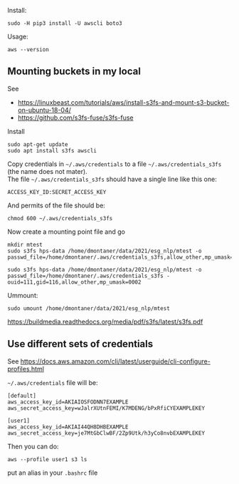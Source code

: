 

Install:

    sudo -H pip3 install -U awscli boto3

Usage:

    aws --version


Mounting buckets in my local
--------------------------------------------------------------------------------

See

- <https://linuxbeast.com/tutorials/aws/install-s3fs-and-mount-s3-bucket-on-ubuntu-18-04/>
- <https://github.com/s3fs-fuse/s3fs-fuse>


Install

    sudo apt-get update
    sudo apt install s3fs awscli

Copy credentials in `~/.aws/credentials` to a file `~/.aws/credentials_s3fs` (the name does not mater).  
The file `~/.aws/credentials_s3fs` should have a single line like this one:

    ACCESS_KEY_ID:SECRET_ACCESS_KEY

And permits of the file should be:

    chmod 600 ~/.aws/credentials_s3fs

Now create a mounting point file and go

    mkdir mtest
    sudo s3fs hps-data /home/dmontaner/data/2021/esg_nlp/mtest -o passwd_file=/home/dmontaner/.aws/credentials_s3fs,allow_other,mp_umask=0002

    sudo s3fs hps-data /home/dmontaner/data/2021/esg_nlp/mtest -o passwd_file=/home/dmontaner/.aws/credentials_s3fs -ouid=111,gid=116,allow_other,mp_umask=0002

Ummount:

    sudo umount /home/dmontaner/data/2021/esg_nlp/mtest

https://buildmedia.readthedocs.org/media/pdf/s3fs/latest/s3fs.pdf



Use different sets of credentials
----------------------------------------------------------------------------------

See <https://docs.aws.amazon.com/cli/latest/userguide/cli-configure-profiles.html>

`~/.aws/credentials` file will be: 

```
[default]
aws_access_key_id=AKIAIOSFODNN7EXAMPLE
aws_secret_access_key=wJalrXUtnFEMI/K7MDENG/bPxRfiCYEXAMPLEKEY

[user1]
aws_access_key_id=AKIAI44QH8DHBEXAMPLE
aws_secret_access_key=je7MtGbClwBF/2Zp9Utk/h3yCo8nvbEXAMPLEKEY
```

Then you can do:

    aws --profile user1 s3 ls
    
put an alias in your `.bashrc` file
